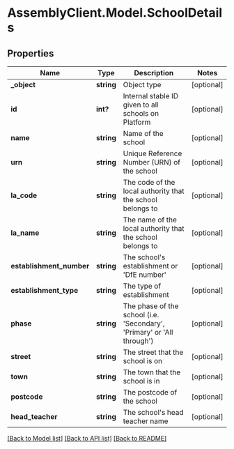 # AssemblyClient.Model.SchoolDetails
## Properties

Name | Type | Description | Notes
------------ | ------------- | ------------- | -------------
**_object** | **string** | Object type | [optional] 
**id** | **int?** | Internal stable ID given to all schools on Platform | [optional] 
**name** | **string** | Name of the school | [optional] 
**urn** | **string** | Unique Reference Number (URN) of the school | [optional] 
**la_code** | **string** | The code of the local authority that the school belongs to | [optional] 
**la_name** | **string** | The name of the local authority that the school belongs to | [optional] 
**establishment_number** | **string** | The school&#39;s establishment or &#39;DfE number&#39; | [optional] 
**establishment_type** | **string** | The type of establishment | [optional] 
**phase** | **string** | The phase of the school (i.e. &#39;Secondary&#39;, &#39;Primary&#39; or &#39;All through&#39;) | [optional] 
**street** | **string** | The street that the school is on | [optional] 
**town** | **string** | The town that the school is in | [optional] 
**postcode** | **string** | The postcode of the school | [optional] 
**head_teacher** | **string** | The school&#39;s head teacher name | [optional] 

[[Back to Model list]](../README.md#documentation-for-models) [[Back to API list]](../README.md#documentation-for-api-endpoints) [[Back to README]](../README.md)

